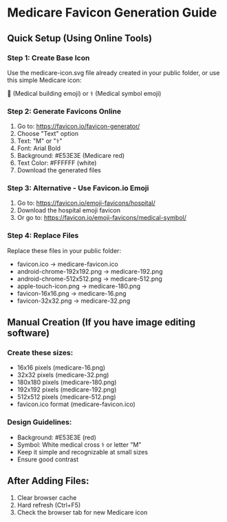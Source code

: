 # Medicare Favicon Generation Guide

## Quick Setup (Using Online Tools)

### Step 1: Create Base Icon
Use the medicare-icon.svg file already created in your public folder, or use this simple Medicare icon:

🏥 (Medical building emoji) or ⚕️ (Medical symbol emoji)

### Step 2: Generate Favicons Online
1. Go to: https://favicon.io/favicon-generator/
2. Choose "Text" option
3. Text: "M" or "⚕"
4. Font: Arial Bold
5. Background: #E53E3E (Medicare red)
6. Text Color: #FFFFFF (white)
7. Download the generated files

### Step 3: Alternative - Use Favicon.io Emoji
1. Go to: https://favicon.io/emoji-favicons/hospital/
2. Download the hospital emoji favicon
3. Or go to: https://favicon.io/emoji-favicons/medical-symbol/

### Step 4: Replace Files
Replace these files in your public folder:
- favicon.ico → medicare-favicon.ico
- android-chrome-192x192.png → medicare-192.png
- android-chrome-512x512.png → medicare-512.png
- apple-touch-icon.png → medicare-180.png
- favicon-16x16.png → medicare-16.png
- favicon-32x32.png → medicare-32.png

## Manual Creation (If you have image editing software)

### Create these sizes:
- 16x16 pixels (medicare-16.png)
- 32x32 pixels (medicare-32.png) 
- 180x180 pixels (medicare-180.png)
- 192x192 pixels (medicare-192.png)
- 512x512 pixels (medicare-512.png)
- favicon.ico format (medicare-favicon.ico)

### Design Guidelines:
- Background: #E53E3E (red)
- Symbol: White medical cross ⚕ or letter "M"
- Keep it simple and recognizable at small sizes
- Ensure good contrast

## After Adding Files:
1. Clear browser cache
2. Hard refresh (Ctrl+F5)
3. Check the browser tab for new Medicare icon
